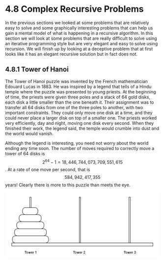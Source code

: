 # 4.8 Complex Recursive Problems

In the previous sections we looked at some problems that are relatively easy to solve and some graphically interesting problems that can help us gain a mental model of what is happening in a recursive algorithm. In this section we will look at some problems that are really difficult to solve using an iterative programming style but are very elegant and easy to solve using recursion. We will finish up by looking at a deceptive problem that at first looks like it has an elegant recursive solution but in fact does not.

## 4.8.1 Tower of Hanoi

The Tower of Hanoi puzzle was invented by the French mathematician Edouard Lucas in 1883. He was inspired by a legend that tells of a Hindu temple where the puzzle was presented to young priests. At the beginning of time, the priests were given three poles and a stack of 64 gold disks, each disk a little smaller than the one beneath it. Their assignment was to transfer all 64 disks from one of the three poles to another, with two important constraints. They could only move one disk at a time, and they could never place a larger disk on top of a smaller one. The priests worked very efficiently, day and night, moving one disk every second. When they finished their work, the legend said, the temple would crumble into dust and the world would vanish.

Although the legend is interesting, you need not worry about the world ending any time soon. The number of moves required to correctly move a tower of 64 disks is $$2^{64}-1 = 18,446,744,073,709,551,615$$. At a rate of one move per second, that is $$584,942,417,355$$ years! Clearly there is more to this puzzle than meets the eye.

![](/assets/tower_of_hanoi.jpg)


